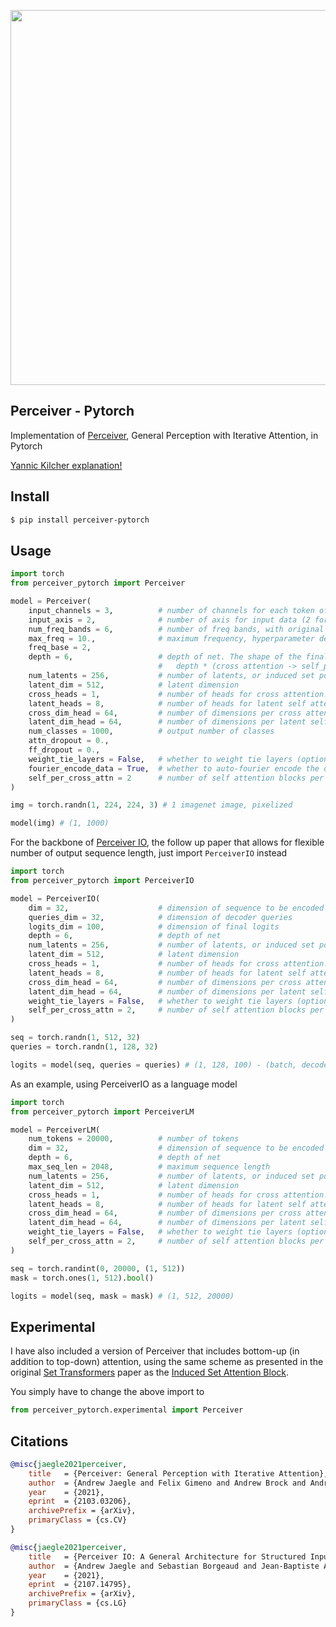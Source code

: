 <img src="./perceiver.png" width="600px"></img>

## Perceiver - Pytorch

Implementation of <a href="https://arxiv.org/abs/2103.03206">Perceiver</a>, General Perception with Iterative Attention, in Pytorch

<a href="https://www.youtube.com/watch?v=P_xeshTnPZg">Yannic Kilcher explanation!</a>

## Install

```bash
$ pip install perceiver-pytorch
```

## Usage

```python
import torch
from perceiver_pytorch import Perceiver

model = Perceiver(
    input_channels = 3,          # number of channels for each token of the input
    input_axis = 2,              # number of axis for input data (2 for images, 3 for video)
    num_freq_bands = 6,          # number of freq bands, with original value (2 * K + 1)
    max_freq = 10.,              # maximum frequency, hyperparameter depending on how fine the data is
    freq_base = 2,
    depth = 6,                   # depth of net. The shape of the final attention mechanism will be:
                                 #   depth * (cross attention -> self_per_cross_attn * self attention)
    num_latents = 256,           # number of latents, or induced set points, or centroids. different papers giving it different names
    latent_dim = 512,            # latent dimension
    cross_heads = 1,             # number of heads for cross attention. paper said 1
    latent_heads = 8,            # number of heads for latent self attention, 8
    cross_dim_head = 64,         # number of dimensions per cross attention head
    latent_dim_head = 64,        # number of dimensions per latent self attention head
    num_classes = 1000,          # output number of classes
    attn_dropout = 0.,
    ff_dropout = 0.,
    weight_tie_layers = False,   # whether to weight tie layers (optional, as indicated in the diagram)
    fourier_encode_data = True,  # whether to auto-fourier encode the data, using the input_axis given. defaults to True, but can be turned off if you are fourier encoding the data yourself
    self_per_cross_attn = 2      # number of self attention blocks per cross attention
)

img = torch.randn(1, 224, 224, 3) # 1 imagenet image, pixelized

model(img) # (1, 1000)
```

For the backbone of <a href="https://arxiv.org/abs/2107.14795">Perceiver IO</a>, the follow up paper that allows for flexible number of output sequence length, just import `PerceiverIO` instead

```python
import torch
from perceiver_pytorch import PerceiverIO

model = PerceiverIO(
    dim = 32,                    # dimension of sequence to be encoded
    queries_dim = 32,            # dimension of decoder queries
    logits_dim = 100,            # dimension of final logits
    depth = 6,                   # depth of net
    num_latents = 256,           # number of latents, or induced set points, or centroids. different papers giving it different names
    latent_dim = 512,            # latent dimension
    cross_heads = 1,             # number of heads for cross attention. paper said 1
    latent_heads = 8,            # number of heads for latent self attention, 8
    cross_dim_head = 64,         # number of dimensions per cross attention head
    latent_dim_head = 64,        # number of dimensions per latent self attention head
    weight_tie_layers = False,   # whether to weight tie layers (optional, as indicated in the diagram)
    self_per_cross_attn = 2,     # number of self attention blocks per cross attention
)

seq = torch.randn(1, 512, 32)
queries = torch.randn(1, 128, 32)

logits = model(seq, queries = queries) # (1, 128, 100) - (batch, decoder seq, logits dim)
```

As an example, using PerceiverIO as a language model

```python
import torch
from perceiver_pytorch import PerceiverLM

model = PerceiverLM(
    num_tokens = 20000,          # number of tokens
    dim = 32,                    # dimension of sequence to be encoded
    depth = 6,                   # depth of net
    max_seq_len = 2048,          # maximum sequence length
    num_latents = 256,           # number of latents, or induced set points, or centroids. different papers giving it different names
    latent_dim = 512,            # latent dimension
    cross_heads = 1,             # number of heads for cross attention. paper said 1
    latent_heads = 8,            # number of heads for latent self attention, 8
    cross_dim_head = 64,         # number of dimensions per cross attention head
    latent_dim_head = 64,        # number of dimensions per latent self attention head
    weight_tie_layers = False,   # whether to weight tie layers (optional, as indicated in the diagram)
    self_per_cross_attn = 2,     # number of self attention blocks per cross attention
)

seq = torch.randint(0, 20000, (1, 512))
mask = torch.ones(1, 512).bool()

logits = model(seq, mask = mask) # (1, 512, 20000)
```

## Experimental

I have also included a version of Perceiver that includes bottom-up (in addition to top-down) attention, using the same scheme as presented in the original <a href="https://arxiv.org/abs/1810.00825">Set Transformers</a> paper as the <a href="https://github.com/lucidrains/isab-pytorch">Induced Set Attention Block</a>.

You simply have to change the above import to

```python
from perceiver_pytorch.experimental import Perceiver
```

## Citations

```bibtex
@misc{jaegle2021perceiver,
    title   = {Perceiver: General Perception with Iterative Attention},
    author  = {Andrew Jaegle and Felix Gimeno and Andrew Brock and Andrew Zisserman and Oriol Vinyals and Joao Carreira},
    year    = {2021},
    eprint  = {2103.03206},
    archivePrefix = {arXiv},
    primaryClass = {cs.CV}
}
```

```bibtex
@misc{jaegle2021perceiver,
    title   = {Perceiver IO: A General Architecture for Structured Inputs & Outputs},
    author  = {Andrew Jaegle and Sebastian Borgeaud and Jean-Baptiste Alayrac and Carl Doersch and Catalin Ionescu and David Ding and Skanda Koppula and Andrew Brock and Evan Shelhamer and Olivier Hénaff and Matthew M. Botvinick and Andrew Zisserman and Oriol Vinyals and João Carreira},
    year    = {2021},
    eprint  = {2107.14795},
    archivePrefix = {arXiv},
    primaryClass = {cs.LG}
}
```
